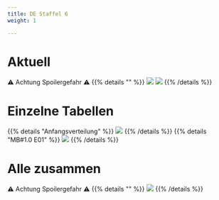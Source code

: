 ```yaml
---
title: DE Staffel 6
weight: 1

---
```

# Aktuell
:warning: Achtung Spoilergefahr :warning:
{{% details "" %}}
![](/sim-ayto/de06/de06_tab.png)
![](/sim-ayto/de06/de06_sum.png)
{{% /details %}}
# Einzelne Tabellen
{{% details "Anfangsverteilung" %}}
![](/sim-ayto/de06/de06_0.png)
{{% /details %}}
{{% details "MB#1.0 E01" %}}
![](/sim-ayto/de06/de06_1.png)
{{% /details %}}
# Alle zusammen
:warning: Achtung Spoilergefahr :warning:
{{% details "" %}}
![](/sim-ayto/de06/de06.col.png)
{{% /details %}}

